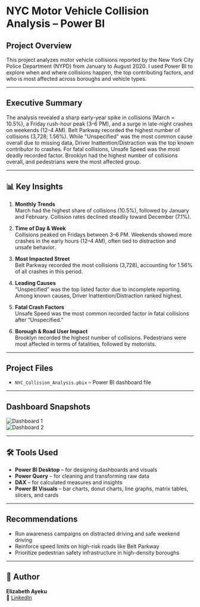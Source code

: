 # NYC Motor Vehicle Collision Analysis – Power BI

## Project Overview

This project analyzes motor vehicle collisions reported by the New York City Police Department (NYPD) from January to August 2020. I used Power BI to explore when and where collisions happen, the top contributing factors, and who is most affected across boroughs and vehicle types.

---

## Executive Summary

The analysis revealed a sharp early-year spike in collisions (March = 10.5%), a Friday rush-hour peak (3–6 PM), and a surge in late-night crashes on weekends (12–4 AM). Belt Parkway recorded the highest number of collisions (3,728; 1.56%). While "Unspecified" was the most common cause overall due to missing data, Driver Inattention/Distraction was the top known contributor to crashes. For fatal collisions, Unsafe Speed was the most deadly recorded factor. Brooklyn had the highest number of collisions overall, and pedestrians were the most affected group.

---

## 📊 Key Insights

1. **Monthly Trends**  
   March had the highest share of collisions (10.5%), followed by January and February. Collision rates declined steadily toward December (7.1%).

2. **Time of Day & Week**  
   Collisions peaked on Fridays between 3–6 PM. Weekends showed more crashes in the early hours (12–4 AM), often tied to distraction and unsafe behavior.

3. **Most Impacted Street**  
   Belt Parkway recorded the most collisions (3,728), accounting for 1.56% of all crashes in this period.

4. **Leading Causes**  
   “Unspecified” was the top listed factor due to incomplete reporting. Among known causes, Driver Inattention/Distraction ranked highest.

5. **Fatal Crash Factors**  
   Unsafe Speed was the most common recorded factor in fatal collisions after “Unspecified.”

6. **Borough & Road User Impact**  
   Brooklyn recorded the highest number of collisions. Pedestrians were most affected in terms of fatalities, followed by motorists.

---

## Project Files

- `NYC_Collision_Analysis.pbix` – Power BI dashboard file  
---

## Dashboard Snapshots

![Dashboard 1](https://github.com/user-attachments/assets/6ee0a32a-6471-4580-a4f4-711edffad932)  
![Dashboard 2](https://github.com/user-attachments/assets/3dedcc73-b7b9-4f51-bff2-5a8276b18604)

---

## 🛠️ Tools Used

- **Power BI Desktop** – for designing dashboards and visuals  
- **Power Query** – for cleaning and transforming raw data  
- **DAX** – for calculated measures and insights  
- **Power BI Visuals** – bar charts, donut charts, line graphs, matrix tables, slicers, and cards

---

## Recommendations
- Run awareness campaigns on distracted driving and safe weekend driving  
- Reinforce speed limits on high-risk roads like Belt Parkway  
- Prioritize pedestrian safety infrastructure in high-density boroughs

---

## 👤 Author

**Elizabeth Ayeku**  
🔗 [LinkedIn](https://www.linkedin.com/in/elizabeth-ayeku-13265b369)
